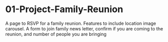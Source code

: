 # 01-Project-Family-Reunion
A page to RSVP for a family reunion. Features to include location image carousel. A form to join family news letter, confirm if you are coming to the reunion, and number of people you are bringing
